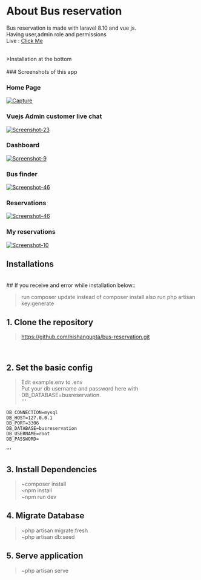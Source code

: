 # About Bus reservation
Bus reservation is made with laravel 8.10 and vue js. <br/>
Having user,admin role and permissions <br/>
Live : [Click Me](http://bus-reservation24.herokuapp.com/) <br/>

<br />
>Installation at the bottom 
<br />

<br />
### Screenshots of this app

<p>
    
### Home Page
<a href="https://i.ibb.co/yWRZv34/Screenshot-87.png"><img src="https://i.ibb.co/yWRZv34/Screenshot-87.png" target="_blank" alt="Capture" border="0" /></a>
<br />

### Vuejs Admin customer live chat
<a href="https://i.ibb.co/ccsrB0t/Screenshot-91.png"><img src="https://i.ibb.co/ccsrB0t/Screenshot-91.png" target="_blank" alt="Screenshot-23"
border="0" /></a>
<br />

### Dashboard
<a href="https://i.ibb.co/tHYrgVf/Screenshot-86.png"><img src="https://i.ibb.co/tHYrgVf/Screenshot-86.png" target="_blank" alt="Screenshot-9"
border="0" /></a>
<br />

### Bus finder
<a href="https://i.ibb.co/551DHT5/Screenshot-85.png"><img src="https://i.ibb.co/551DHT5/Screenshot-85.png" alt="Screenshot-46" border="0" /></a>
<br />

### Reservations
<a href="https://i.ibb.co/vkz2vbr/Screenshot-90.png"><img src="https://i.ibb.co/vkz2vbr/Screenshot-90.png" alt="Screenshot-46" border="0" /></a>
<br />

### My reservations
<a href="https://i.ibb.co/f0NgwTm/Screenshot-88.png"><img src="https://i.ibb.co/f0NgwTm/Screenshot-88.png" target="_blank" alt="Screenshot-10"
border="0" /></a>
<br />

</p>

## Installations

<br />
## If you receive and error while installation below::

> run composer update instead of composer install
> also run php artisan key:generate

## 1. Clone the repository

> https://github.com/nishangupta/bus-reservation.git

<br />

## 2. Set the basic config

> Edit example.env to .env <br/>
> Put your db username and password here with DB_DATABASE=busreservation. <br />
> '''

    DB_CONNECTION=mysql
    DB_HOST=127.0.0.1
    DB_PORT=3306
    DB_DATABASE=busreservation
    DB_USERNAME=root 
    DB_PASSWORD= 

'''
<br />

## 3. Install Dependencies

> ~composer install <br/>
> ~npm install <br/>
> ~npm run dev
> <br />

## 4. Migrate Database

> ~php artisan migrate:fresh <br>
> ~php artisan db:seed <br/>

## 5. Serve application

> ~php artisan serve <br />

